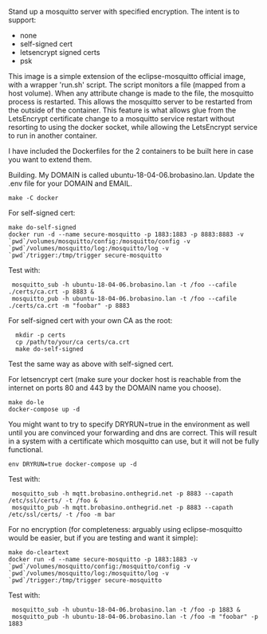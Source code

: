 Stand up a mosquitto server with specified encryption.  The intent is to support:
 * none
 * self-signed cert
 * letsencrypt signed certs
 * psk

This image is a simple extension of the eclipse-mosquitto official image, with a wrapper 'run.sh' script.  The script monitors a file (mapped from a host volume).  When any attribute change is made to the file, the mosquitto process is restarted.  This allows the mosquitto server to be restarted from the outside of the container.  This feature is what allows glue from the LetsEncrypt certificate change to a mosquitto service restart without resorting to using the docker socket, while allowing the LetsEncrypt service to run in another container.

I have included the Dockerfiles for the 2 containers to be built here in case you want to extend them.

Building.  My DOMAIN is called ubuntu-18-04-06.brobasino.lan.  Update the .env file for your DOMAIN and EMAIL.

    make -C docker

For self-signed cert:

    make do-self-signed
    docker run -d --name secure-mosquitto -p 1883:1883 -p 8883:8883 -v `pwd`/volumes/mosquitto/config:/mosquitto/config -v `pwd`/volumes/mosquitto/log:/mosquitto/log -v `pwd`/trigger:/tmp/trigger secure-mosquitto

Test with:

     mosquitto_sub -h ubuntu-18-04-06.brobasino.lan -t /foo --cafile ./certs/ca.crt -p 8883 &
     mosquitto_pub -h ubuntu-18-04-06.brobasino.lan -t /foo --cafile ./certs/ca.crt -m "foobar" -p 8883

For self-signed cert with your own CA as the root:

      mkdir -p certs
      cp /path/to/your/ca certs/ca.crt
      make do-self-signed

Test the same way as above with self-signed cert.

For letsencrypt cert (make sure your docker host is reachable from the internet on ports 80 and 443 by the DOMAIN name you choose).

    make do-le
    docker-compose up -d

You might want to try to specify DRYRUN=true in the environment as well until you are convinced your forwarding and dns are correct.  This will result in a system with a certificate which mosquitto can use, but it will not be fully functional.

    env DRYRUN=true docker-compose up -d

Test with:

     mosquitto_sub -h mqtt.brobasino.onthegrid.net -p 8883 --capath /etc/ssl/certs/ -t /foo &
     mosquitto_pub -h mqtt.brobasino.onthegrid.net -p 8883 --capath /etc/ssl/certs/ -t /foo -m bar

For no encryption (for completeness: arguably using eclipse-mosquitto would be easier, but if you are testing and want it simple):

    make do-cleartext
    docker run -d --name secure-mosquitto -p 1883:1883 -v `pwd`/volumes/mosquitto/config:/mosquitto/config -v `pwd`/volumes/mosquitto/log:/mosquitto/log -v `pwd`/trigger:/tmp/trigger secure-mosquitto

Test with:

     mosquitto_sub -h ubuntu-18-04-06.brobasino.lan -t /foo -p 1883 &
     mosquitto_pub -h ubuntu-18-04-06.brobasino.lan -t /foo -m "foobar" -p 1883

